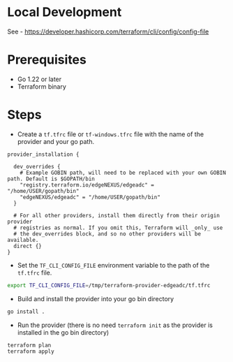 # Local Development
See - https://developer.hashicorp.com/terraform/cli/config/config-file

# Prerequisites
* Go 1.22 or later
* Terraform binary

# Steps
* Create a `tf.tfrc` file or `tf-windows.tfrc` file with the name of the provider and your go path.
```hcl
provider_installation {

  dev_overrides {
    # Example GOBIN path, will need to be replaced with your own GOBIN path. Default is $GOPATH/bin
    "registry.terraform.io/edgeNEXUS/edgeadc" = "/home/USER/gopath/bin"
    "edgeNEXUS/edgeadc" = "/home/USER/gopath/bin"
  }

  # For all other providers, install them directly from their origin provider
  # registries as normal. If you omit this, Terraform will _only_ use
  # the dev_overrides block, and so no other providers will be available.
  direct {}
}
```

* Set the `TF_CLI_CONFIG_FILE` environment variable to the path of the `tf.tfrc` file.
```bash
export TF_CLI_CONFIG_FILE=/tmp/terraform-provider-edgeadc/tf.tfrc
```

* Build and install the provider into your go bin directory
```bash
go install .
```
* Run the provider (there is no need `terraform init` as the provider is installed in the go bin directory)
```bash
terraform plan
terraform apply
```

